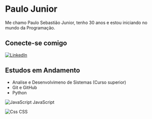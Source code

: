# Paulo Junior
Me chamo Paulo Sebastião Junior, tenho 30 anos e estou iniciando no mundo da Programação.

## Conecte-se comigo
[![LinkedIn](https://img.shields.io/badge/LinkedIn-000?style=for-the-badge&logo=linkedin&logoColor=0E76A8)](https://www.linkedin.com/in/PauloSebastiãoJunior/)

## Estudos em Andamento
- Analise e Desenvolvimeno de Sistemas (Curso superior)
- Git e GitHub
- Python

![JavaScript](https://upload.wikimedia.org/wikipedia/commons/thumb/6/6a/JavaScript-logo.png/11px-JavaScript-logo.png) JavaScript

![Css](https://upload.wikimedia.org/wikipedia/commons/thumb/d/d5/CSS3_logo_and_wordmark.svg/13px-CSS3_logo_and_wordmark.svg.png) CSS


  